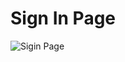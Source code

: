 # Sign In Page
![Sigin Page](https://github.com/Tayyyb/Tasks/assets/106226625/0f6fcd75-0cab-4331-b07d-6ad92babdfb5)
